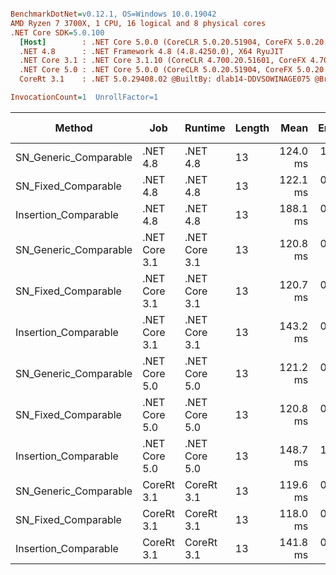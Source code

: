 ``` ini

BenchmarkDotNet=v0.12.1, OS=Windows 10.0.19042
AMD Ryzen 7 3700X, 1 CPU, 16 logical and 8 physical cores
.NET Core SDK=5.0.100
  [Host]        : .NET Core 5.0.0 (CoreCLR 5.0.20.51904, CoreFX 5.0.20.51904), X64 RyuJIT
  .NET 4.8      : .NET Framework 4.8 (4.8.4250.0), X64 RyuJIT
  .NET Core 3.1 : .NET Core 3.1.10 (CoreCLR 4.700.20.51601, CoreFX 4.700.20.51901), X64 RyuJIT
  .NET Core 5.0 : .NET Core 5.0.0 (CoreCLR 5.0.20.51904, CoreFX 5.0.20.51904), X64 RyuJIT
  CoreRt 3.1    : .NET 5.0.29408.02 @BuiltBy: dlab14-DDVSOWINAGE075 @Branch: master @Commit: 4ce1c21ac0d4d1a3b7f7a548214966f69ac9f199, X64 AOT

InvocationCount=1  UnrollFactor=1  

```
|                Method |           Job |       Runtime | Length |     Mean |   Error |  StdDev | Gen 0 | Gen 1 | Gen 2 | Allocated |
|---------------------- |-------------- |-------------- |------- |---------:|--------:|--------:|------:|------:|------:|----------:|
| SN_Generic_Comparable |      .NET 4.8 |      .NET 4.8 |     13 | 124.0 ms | 1.08 ms | 0.90 ms |     - |     - |     - |         - |
|   SN_Fixed_Comparable |      .NET 4.8 |      .NET 4.8 |     13 | 122.1 ms | 0.55 ms | 0.43 ms |     - |     - |     - |         - |
|  Insertion_Comparable |      .NET 4.8 |      .NET 4.8 |     13 | 188.1 ms | 0.76 ms | 0.71 ms |     - |     - |     - |         - |
| SN_Generic_Comparable | .NET Core 3.1 | .NET Core 3.1 |     13 | 120.8 ms | 0.28 ms | 0.27 ms |     - |     - |     - |         - |
|   SN_Fixed_Comparable | .NET Core 3.1 | .NET Core 3.1 |     13 | 120.7 ms | 0.74 ms | 0.69 ms |     - |     - |     - |         - |
|  Insertion_Comparable | .NET Core 3.1 | .NET Core 3.1 |     13 | 143.2 ms | 0.89 ms | 0.83 ms |     - |     - |     - |         - |
| SN_Generic_Comparable | .NET Core 5.0 | .NET Core 5.0 |     13 | 121.2 ms | 0.52 ms | 0.49 ms |     - |     - |     - |         - |
|   SN_Fixed_Comparable | .NET Core 5.0 | .NET Core 5.0 |     13 | 120.8 ms | 0.84 ms | 0.75 ms |     - |     - |     - |         - |
|  Insertion_Comparable | .NET Core 5.0 | .NET Core 5.0 |     13 | 148.7 ms | 1.36 ms | 1.27 ms |     - |     - |     - |         - |
| SN_Generic_Comparable |    CoreRt 3.1 |    CoreRt 3.1 |     13 | 119.6 ms | 0.35 ms | 0.31 ms |     - |     - |     - |         - |
|   SN_Fixed_Comparable |    CoreRt 3.1 |    CoreRt 3.1 |     13 | 118.0 ms | 0.30 ms | 0.28 ms |     - |     - |     - |         - |
|  Insertion_Comparable |    CoreRt 3.1 |    CoreRt 3.1 |     13 | 141.8 ms | 0.90 ms | 0.75 ms |     - |     - |     - |         - |
